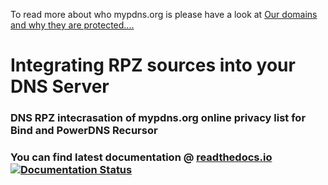 To read more about who mypdns.org is please have a look at [Our domains and why they are protected....](https://www.mypdns.org/w/whois/)

# Integrating RPZ sources into your DNS Server

### DNS RPZ intecrasation of mypdns.org online privacy list for Bind and PowerDNS Recursor

### You can find latest documentation @ [readthedocs.io](https://integration-dns-rpz.readthedocs.io/) [![Documentation Status](https://readthedocs.org/projects/integration-dns-rpz/badge/?version=latest)](https://integration-dns-rpz.readthedocs.io/en/latest/?badge=latest)
